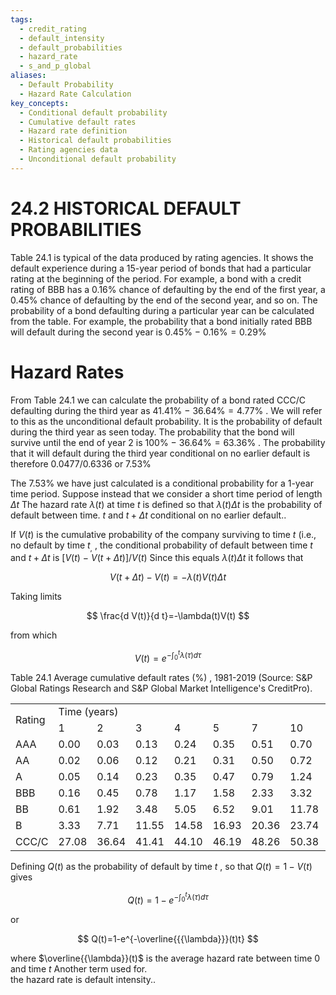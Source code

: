 ```yaml
---
tags:
  - credit_rating
  - default_intensity
  - default_probabilities
  - hazard_rate
  - s_and_p_global
aliases:
  - Default Probability
  - Hazard Rate Calculation
key_concepts:
  - Conditional default probability
  - Cumulative default rates
  - Hazard rate definition
  - Historical default probabilities
  - Rating agencies data
  - Unconditional default probability
---
```


# 24.2  HISTORICAL DEFAULT PROBABILITIES  

Table 24.1 is typical of the data produced by rating agencies. It shows the default experience during a 15-year period of bonds that had a particular rating at the beginning of the period. For example, a bond with a credit rating of BBB has a $0.16\%$ chance of defaulting by the end of the first year, a $0.45\%$ chance of defaulting by the end of the second year, and so on. The probability of a bond defaulting during a particular year can be calculated from the table. For example, the probability that a bond initially rated BBB will default during the second year is $0.45\%\mathrm{~-~}0.16\%=0.29\%$  

# Hazard Rates  

From Table 24.1 we can calculate the probability of a bond rated CCC/C defaulting during the third year as $41.41\%\:-\:36.64\%=4.77\%$ . We will refer to this as the unconditional default probability. It is the probability of default during the third year as seen today. The probability that the bond will survive until the end of year 2 is $100\%\:-\:36.64\%=63.36\%$ . The probability that it will default during the third year conditional on no earlier default is therefore $0.0477/0.6336$ or $7.53\%$  

The $7.53\%$ we have just calculated is a conditional probability for a 1-year time period. Suppose instead that we consider a short time period of length $\Delta t$ The hazard rate $\lambda(t)$ at time $t$ is defined so that $\lambda(t)\Delta t$ is the probability of default between time. $t$ and $t+\Delta t$ conditional on no earlier default..  

If $V(t)$ is the cumulative probability of the company surviving to time $t$ (i.e., no default by time $t_{,}$ , the conditional probability of default between time $t$ and $t+\Delta t$ is $[V(t)~-~V(t+\Delta t)]/V(t)$ Since this equals $\lambda(t)\Delta t_{}$ it follows that  

$$
V(t+\Delta t)-V(t)=-\lambda(t)V(t)\Delta t
$$  

Taking limits  

$$
\frac{d V(t)}{d t}=-\lambda(t)V(t)
$$  

from which  

$$
V(t)=e^{-\int_{0}^{t}\lambda(\tau)d\tau}
$$  

Table 24.1 Average cumulative default rates $(\%)$ , 1981-2019 (Source: S&P Global Ratings Research and S&P Global Market Intelligence's CreditPro).   


<html><body><table><tr><td rowspan="2">Rating</td><td colspan="8">Time (years)</td></tr><tr><td>1</td><td>2</td><td>3</td><td>4</td><td>5</td><td>7</td><td>10</td><td>15</td></tr><tr><td>AAA</td><td>0.00</td><td>0.03</td><td>0.13</td><td>0.24</td><td>0.35</td><td>0.51</td><td>0.70</td><td>0.91</td></tr><tr><td>AA</td><td>0.02</td><td>0.06</td><td>0.12</td><td>0.21</td><td>0.31</td><td>0.50</td><td>0.72</td><td>1.02</td></tr><tr><td>A</td><td>0.05</td><td>0.14</td><td>0.23</td><td>0.35</td><td>0.47</td><td>0.79</td><td>1.24</td><td>1.89</td></tr><tr><td>BBB</td><td>0.16</td><td>0.45</td><td>0.78</td><td>1.17</td><td>1.58</td><td>2.33</td><td>3.32</td><td>4.69</td></tr><tr><td>BB</td><td>0.61</td><td>1.92</td><td>3.48</td><td>5.05</td><td>6.52</td><td>9.01</td><td>11.78</td><td>14.67</td></tr><tr><td>B</td><td>3.33</td><td>7.71</td><td>11.55</td><td>14.58</td><td>16.93</td><td>20.36</td><td>23.74</td><td>27.12</td></tr><tr><td>CCC/C</td><td>27.08</td><td>36.64</td><td>41.41</td><td>44.10</td><td>46.19</td><td>48.26</td><td>50.38</td><td>52.59</td></tr></table></body></html>  

Defining $Q(t)$ as the probability of default by time $t$ , so that $Q(t)=1-V(t)$ gives  

$$
Q(t)=1-e^{-\int_{0}^{t}\lambda(\tau)d\tau}
$$  

or  

$$
Q(t)=1-e^{-\overline{{{\lambda}}}(t)t}
$$  

where $\overline{{\lambda}}(t)$ is the average hazard rate between time 0 and time $t$ Another term used for.   
the hazard rate is default intensity..  
